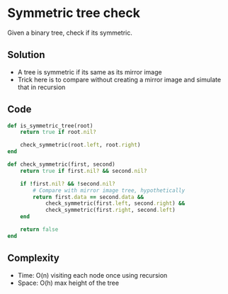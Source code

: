 # Symmetric tree check
Given a binary tree, check if its symmetric.

## Solution
- A tree is symmetric if its same as its mirror image
- Trick here is to compare without creating a mirror image and simulate that in recursion

## Code
```ruby
def is_symmetric_tree(root)
    return true if root.nil?

    check_symmetric(root.left, root.right)
end

def check_symmetric(first, second)
    return true if first.nil? && second.nil?

    if !first.nil? && !second.nil?
        # Compare with mirror image tree, hypothetically
        return first.data == second.data &&
            check_symmetric(first.left, second.right) &&
            check_symmetric(first.right, second.left)
    end

    return false
end
```

## Complexity
- Time: O(n) visiting each node once using recursion
- Space: O(h) max height of the tree
